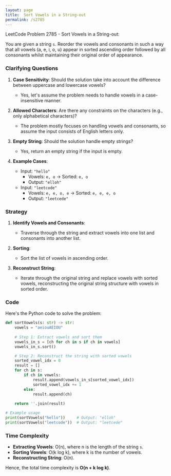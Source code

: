 ```yaml
---
layout: page
title:  Sort Vowels in a String-out
permalink: /s2785
---
```


LeetCode Problem 2785 - Sort Vowels in a String-out:

You are given a string `s`. Reorder the vowels and consonants in such a way that all vowels (a, e, i, o, u) appear in sorted ascending order followed by all consonants whilst maintaining their original order of appearance.

### Clarifying Questions

1. **Case Sensitivity**: Should the solution take into account the difference between uppercase and lowercase vowels?
   - Yes, let's assume the problem needs to handle vowels in a case-insensitive manner.
   
2. **Allowed Characters**: Are there any constraints on the characters (e.g., only alphabetical characters)?
   - The problem mostly focuses on handling vowels and consonants, so assume the input consists of English letters only.

3. **Empty String**: Should the solution handle empty strings?
   - Yes, return an empty string if the input is empty.

4. **Example Cases**: 
   - Input: `"hello"`
     - Vowels: `e, o` -> Sorted: `e, o`
     - Output: `"elloh"`
   - Input: `"leetcode"`
     - Vowels: `e, e, o, e` -> Sorted: `e, e, e, o`
     - Output: `"leetcede"`

### Strategy

1. **Identify Vowels and Consonants**:
   - Traverse through the string and extract vowels into one list and consonants into another list.

2. **Sorting**:
   - Sort the list of vowels in ascending order.
   
3. **Reconstruct String**:
   - Iterate through the original string and replace vowels with sorted vowels, reconstructing the original string structure with vowels in sorted order.

### Code

Here's the Python code to solve the problem:

```python
def sortVowels(s: str) -> str:
    vowels = "aeiouAEIOU"
    
    # Step 1: Extract vowels and sort them
    vowels_in_s = [ch for ch in s if ch in vowels]
    vowels_in_s.sort()

    # Step 2: Reconstruct the string with sorted vowels
    sorted_vowel_idx = 0
    result = []
    for ch in s:
        if ch in vowels:
            result.append(vowels_in_s[sorted_vowel_idx])
            sorted_vowel_idx += 1
        else:
            result.append(ch)
    
    return ''.join(result)

# Example usage
print(sortVowels("hello"))     # Output: "elloh"
print(sortVowels("leetcode"))  # Output: "leetcede"
```

### Time Complexity

- **Extracting Vowels**: O(n), where n is the length of the string `s`.
- **Sorting Vowels**: O(k log k), where k is the number of vowels.
- **Reconstructing String**: O(n).

Hence, the total time complexity is **O(n + k log k)**.
